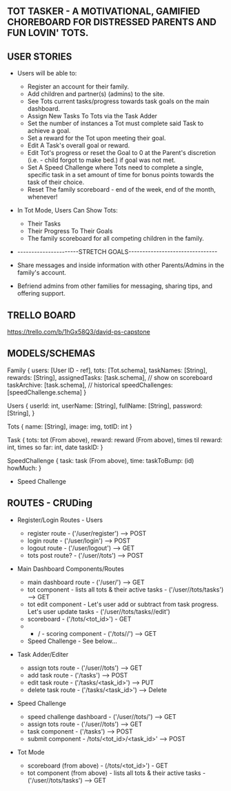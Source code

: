 ## TOT TASKER - A MOTIVATIONAL, GAMIFIED CHOREBOARD FOR DISTRESSED PARENTS AND FUN LOVIN' TOTS.

## USER STORIES
* Users will be able to:
	* Register an account for their family.
	* Add children and partner(s) (admins) to the site.
	* See Tots current tasks/progress towards task goals on the main dashboard.
	* Assign New Tasks To Tots via the Task Adder
	* Set the number of instances a Tot must complete said Task to achieve a goal.
	* Set a reward for the Tot upon meeting their goal.
	* Edit A Task's overall goal or reward. 
	* Edit Tot's progress or reset the Goal to 0 at the Parent's discretion (i.e. - child forgot to make bed.) if goal was not met.  
	* Set A Speed Challenge where Tots need to complete a single, specific task in a set amount of time for bonus points towards the task of their choice. 
	* Reset The family scoreboard - end of the week, end of the month, whenever!

* In Tot Mode, Users Can Show Tots: 
	* Their Tasks
	* Their Progress To Their Goals
	* The family scoreboard for all competing children in the family.  

* ----------------------STRETCH GOALS--------------------------------

* Share messages and inside information with other Parents/Admins in the family's account.	
* Befriend admins from other families for messaging, sharing tips, and offering support.

## TRELLO BOARD
https://trello.com/b/1hGx58Q3/david-ps-capstone

## MODELS/SCHEMAS 

Family {
	users: [User ID - ref],
	tots: [Tot.schema],
	taskNames: [String],
	rewards: [String],
	assignedTasks: [task.schema], // show on scoreboard
	taskArchive: [task.schema], // historical
	speedChallenges: [speedChallenge.schema]
}

Users {
	userId: int,
	userName: [String], 
	fullName: [String],
	password: [String],
}

Tots {
	name: [String],
	image: img,
	totID: int
}

Task {
	tots: tot (From above),
	reward: reward (From above),
	times til reward: int,
	times so far: int,
	date
	taskID: 
}

SpeedChallenge {
	task: task (From above),
	time: 
	taskToBump: (id)
	howMuch: 
}

* Speed Challenge

## ROUTES - CRUDing 
* Register/Login Routes - Users
	* register route - ('/user/register') --> POST
	* login route - ('/user/login') --> POST
	* logout route - ('/user/logout') --> GET
	* tots post route? - ('/user/<userId>/tots') --> POST

* Main Dashboard Components/Routes
	* main dashboard route - ('/user/<userId>') --> GET
	* tot component - lists all tots & their active tasks - ('/user/<userID>/tots/tasks') --> GET
	* tot edit component - Let's user add or subtract from task progress.  Let's 
		user update tasks - ('/user/<userId>/tots/tasks/<taskID>/edit')
	* scoreboard - ('/tots/<tot_id>') - GET
	* + / - scoring component - ('/tots/<totID>/<taskID>') --> GET
	* Speed Challenge - See below...

* Task Adder/Editer
	* assign tots route - ('/user/<userId>/tots') --> GET
	* add task route - ('/tasks') --> POST
    * edit task route - ('/tasks/<task_id>') --> PUT 
    * delete task route - ('/tasks/<task_id>') --> Delete

* Speed Challenge
	* speed challenge dashboard - ('/user/<userId>/tots/<totID>') --> GET
	* assign tots route - ('/user/<userId>/tots') --> GET
	* task component - ('/tasks') --> POST
	* submit component - /tots/<tot_id>/<task_id>' --> POST


* Tot Mode
	* scoreboard (from above) - (/tots/<tot_id>') - GET
	* tot component (from above) - lists all tots & their active tasks - ('/user/<userID>/tots/tasks') --> GET




